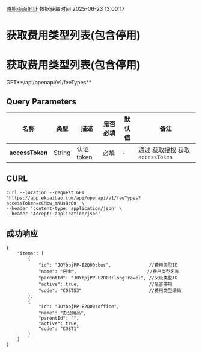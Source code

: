[原始页面地址](https://docs.ekuaibao.com/docs/open-api/feetype/get-feetypes-list)
数据获取时间 2025-06-23 13:00:17

# 获取费用类型列表(包含停用)

# 获取费用类型列表(包含停用)

GET**/api/openapi/v1/feeTypes**

## Query Parameters​

名称| 类型| 描述| 是否必填| 默认值| 备注  
---|---|---|---|---|---  
**accessToken**|  String| 认证token| 必填| -| 通过 [获取授权](/docs/open-api/getting-started/auth) 获取 `accessToken`  
  
## CURL​
    
    
    curl --location --request GET 'https://app.ekuaibao.com/api/openapi/v1/feeTypes?accessToken=cCMbw_mKUs8c00' \  
    --header 'content-type: application/json' \  
    --header 'Accept: application/json'  
    

## 成功响应​
    
    
    {  
        "items": [  
            {  
                "id": "JOYbpjPP-E2Q00:bus",              //费用类型ID  
                "name": "巴士",                          //费用类型名称  
                "parentId": "JOYbpjPP-E2Q00:longTravel", //父级类型ID  
                "active": true,                          //是否停用  
                "code": "COST53"                         //费用类型编码  
            },  
            {  
                "id": "JOYbpjPP-E2Q00:office",  
                "name": "办公用品",  
                "parentId": "",  
                "active": true,  
                "code": "COST1"  
            }  
        ]  
    }  
    
